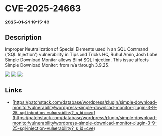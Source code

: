 # CVE-2025-24663

**2025-01-24 18:15:40**

## Description
Improper Neutralization of Special Elements used in an SQL Command ('SQL Injection') vulnerability in Tips and Tricks HQ, Ruhul Amin, Josh Lobe Simple Download Monitor allows Blind SQL Injection. This issue affects Simple Download Monitor: from n/a through 3.9.25.

![](https://img.shields.io/static/v1?label=Score&message=7.6&color=red)
![](https://img.shields.io/static/v1?label=Severity&message=HIGH&color=red)
![](https://img.shields.io/static/v1?label=CWE&message=SQL&color=green)

## Links
- [https://patchstack.com/database/wordpress/plugin/simple-download-monitor/vulnerability/wordpress-simple-download-monitor-plugin-3-9-25-sql-injection-vulnerability?_s_id=cve](https://patchstack.com/database/wordpress/plugin/simple-download-monitor/vulnerability/wordpress-simple-download-monitor-plugin-3-9-25-sql-injection-vulnerability?_s_id=cve)
